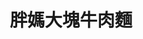 ---
title: "胖媽大塊牛肉麵"
description: "胖媽大塊牛肉麵"
layout: shop
keywords:
  - 美食競賽
  - 台灣美食
  - 美食精選
datePublished: "2025-06-30"
dateModified: "2025-07-03"
city: "台北市"
district: "中正區"
address: "台北市中正區中華路二段307巷5號"
phone: "0223092988"
geo: "25.028998622777774, 121.50540516290361"
google_map: "https://maps.app.goo.gl/9MVNXLPHVFG9DKNj7"
footinder: "https://footinder.com.tw/%E5%8F%B0%E5%8C%97%E5%B8%82%E4%B8%AD%E6%AD%A3%E5%8D%80/52376/"
official: "https://www.facebook.com/profile.php?id=100057698280381"
award:
  - name: "夜市王"
    year: "2024"
    entries:
      - nightMarket: "南機場夜市"
        food_type: "牛肉"
        rank: "第三名"

---